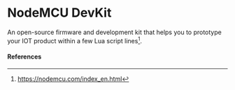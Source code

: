 <!--
title: NodeMCU DevKit
summary: This document describes the NodeMCU DevKit.
author: G. L. Clark, II
date Created: March 16, 2016
date Modified:{{ file.mtime }}
filename: nodemcu-devkit.md
-->

# NodeMCU DevKit

An open-source firmware and development kit that helps you to prototype your IOT product within a few Lua script lines[^1].


#### References

[^1]: https://nodemcu.com/index_en.html
[^2]: https://github.com/nodemcu/nodemcu-devkit-v1.0